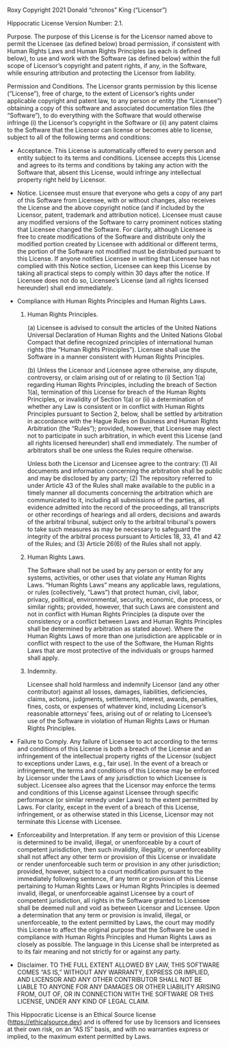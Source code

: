 Roxy Copyright 2021 Donald “chronos” King (“Licensor”)

Hippocratic License Version Number: 2.1.

Purpose. The purpose of this License is for the Licensor named above to permit
the Licensee (as defined below) broad permission, if consistent with Human
Rights Laws and Human Rights Principles (as each is defined below), to use and
work with the Software (as defined below) within the full scope of Licensor’s
copyright and patent rights, if any, in the Software, while ensuring
attribution and protecting the Licensor from liability.

Permission and Conditions. The Licensor grants permission by this license
(“License”), free of charge, to the extent of Licensor’s rights under
applicable copyright and patent law, to any person or entity (the “Licensee”)
obtaining a copy of this software and associated documentation files (the
“Software”), to do everything with the Software that would otherwise infringe
(i) the Licensor’s copyright in the Software or (ii) any patent claims to the
Software that the Licensor can license or becomes able to license, subject to
all of the following terms and conditions:

* Acceptance. This License is automatically offered to every person and entity
  subject to its terms and conditions. Licensee accepts this License and
  agrees to its terms and conditions by taking any action with the Software
  that, absent this License, would infringe any intellectual property right
  held by Licensor.

* Notice. Licensee must ensure that everyone who gets a copy of any part of
  this Software from Licensee, with or without changes, also receives the
  License and the above copyright notice (and if included by the Licensor,
  patent, trademark and attribution notice). Licensee must cause any modified
  versions of the Software to carry prominent notices stating that Licensee
  changed the Software. For clarity, although Licensee is free to create
  modifications of the Software and distribute only the modified portion
  created by Licensee with additional or different terms, the portion of the
  Software not modified must be distributed pursuant to this License. If
  anyone notifies Licensee in writing that Licensee has not complied with this
  Notice section, Licensee can keep this License by taking all practical steps
  to comply within 30 days after the notice. If Licensee does not do so,
  Licensee’s License (and all rights licensed hereunder) shall end
  immediately.

* Compliance with Human Rights Principles and Human Rights Laws.

    1. Human Rights Principles.

        (a) Licensee is advised to consult the articles of the United Nations
        Universal Declaration of Human Rights and the United Nations Global
        Compact that define recognized principles of international human
        rights (the “Human Rights Principles”). Licensee shall use the
        Software in a manner consistent with Human Rights Principles.

        (b) Unless the Licensor and Licensee agree otherwise, any dispute,
        controversy, or claim arising out of or relating to (i) Section 1(a)
        regarding Human Rights Principles, including the breach of Section
        1(a), termination of this License for breach of the Human Rights
        Principles, or invalidity of Section 1(a) or (ii) a determination of
        whether any Law is consistent or in conflict with Human Rights
        Principles pursuant to Section 2, below, shall be settled by
        arbitration in accordance with the Hague Rules on Business and Human
        Rights Arbitration (the “Rules”); provided, however, that Licensee may
        elect not to participate in such arbitration, in which event this
        License (and all rights licensed hereunder) shall end immediately. The
        number of arbitrators shall be one unless the Rules require otherwise.

        Unless both the Licensor and Licensee agree to the contrary: (1) All
        documents and information concerning the arbitration shall be public
        and may be disclosed by any party; (2) The repository referred to
        under Article 43 of the Rules shall make available to the public in a
        timely manner all documents concerning the arbitration which are
        communicated to it, including all submissions of the parties, all
        evidence admitted into the record of the proceedings, all transcripts
        or other recordings of hearings and all orders, decisions and awards
        of the arbitral tribunal, subject only to the arbitral tribunal's
        powers to take such measures as may be necessary to safeguard the
        integrity of the arbitral process pursuant to Articles 18, 33, 41 and
        42 of the Rules; and (3) Article 26(6) of the Rules shall not apply.

    2. Human Rights Laws.

        The Software shall not be used by any person or entity for any
        systems, activities, or other uses that violate any Human Rights Laws.
        “Human Rights Laws” means any applicable laws, regulations, or rules
        (collectively, “Laws”) that protect human, civil, labor, privacy,
        political, environmental, security, economic, due process, or similar
        rights; provided, however, that such Laws are consistent and not in
        conflict with Human Rights Principles (a dispute over the consistency
        or a conflict between Laws and Human Rights Principles shall be
        determined by arbitration as stated above).  Where the Human Rights
        Laws of more than one jurisdiction are applicable or in conflict with
        respect to the use of the Software, the Human Rights Laws that are
        most protective of the individuals or groups harmed shall apply.

    3. Indemnity.

        Licensee shall hold harmless and indemnify Licensor (and any other
        contributor) against all losses, damages, liabilities, deficiencies,
        claims, actions, judgments, settlements, interest, awards, penalties,
        fines, costs, or expenses of whatever kind, including Licensor’s
        reasonable attorneys’ fees, arising out of or relating to Licensee’s
        use of the Software in violation of Human Rights Laws or Human Rights
        Principles.

* Failure to Comply. Any failure of Licensee to act according to the terms and
  conditions of this License is both a breach of the License and an
  infringement of the intellectual property rights of the Licensor (subject to
  exceptions under Laws, e.g., fair use). In the event of a breach or
  infringement, the terms and conditions of this License may be enforced by
  Licensor under the Laws of any jurisdiction to which Licensee is subject.
  Licensee also agrees that the Licensor may enforce the terms and conditions
  of this License against Licensee through specific performance (or similar
  remedy under Laws) to the extent permitted by Laws. For clarity, except in
  the event of a breach of this License, infringement, or as otherwise stated
  in this License, Licensor may not terminate this License with Licensee.

* Enforceability and Interpretation. If any term or provision of this License
  is determined to be invalid, illegal, or unenforceable by a court of
  competent jurisdiction, then such invalidity, illegality, or
  unenforceability shall not affect any other term or provision of this
  License or invalidate or render unenforceable such term or provision in any
  other jurisdiction; provided, however, subject to a court modification
  pursuant to the immediately following sentence, if any term or provision of
  this License pertaining to Human Rights Laws or Human Rights Principles is
  deemed invalid, illegal, or unenforceable against Licensee by a court of
  competent jurisdiction, all rights in the Software granted to Licensee shall
  be deemed null and void as between Licensor and Licensee. Upon a
  determination that any term or provision is invalid, illegal, or
  unenforceable, to the extent permitted by Laws, the court may modify this
  License to affect the original purpose that the Software be used in
  compliance with Human Rights Principles and Human Rights Laws as closely as
  possible. The language in this License shall be interpreted as to its fair
  meaning and not strictly for or against any party.

* Disclaimer. TO THE FULL EXTENT ALLOWED BY LAW, THIS SOFTWARE COMES “AS IS,”
  WITHOUT ANY WARRANTY, EXPRESS OR IMPLIED, AND LICENSOR AND ANY OTHER
  CONTRIBUTOR SHALL NOT BE LIABLE TO ANYONE FOR ANY DAMAGES OR OTHER LIABILITY
  ARISING FROM, OUT OF, OR IN CONNECTION WITH THE SOFTWARE OR THIS LICENSE,
  UNDER ANY KIND OF LEGAL CLAIM.

This Hippocratic License is an Ethical Source license
(https://ethicalsource.dev) and is offered for use by licensors and licensees
at their own risk, on an “AS IS” basis, and with no warranties express or
implied, to the maximum extent permitted by Laws.
